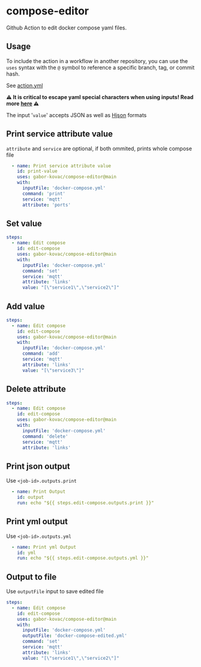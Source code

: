 # compose-editor
Github Action to edit docker compose yaml files.

## Usage

To include the action in a workflow in another repository, you can use the
`uses` syntax with the `@` symbol to reference a specific branch, tag, or commit
hash.

See [action.yml](https://github.com/gabor-kovac/compose-editor/blob/main/action.yml)

**:warning: It is critical to escape yaml special characters when using inputs! Read more [here](https://www.w3schools.io/file/yaml-escape-characters/) :warning:**

The input '`value`' accepts JSON as well as [Hjson](https://hjson.github.io/syntax.html) formats

## Print service attribute value
`attribute` and `service` are optional, if both ommited, prints whole compose file
```yaml
  - name: Print service attribute value
    id: print-value
    uses: gabor-kovac/compose-editor@main
    with:
      inputFile: 'docker-compose.yml'
      command: 'print'
      service: 'mqtt'
      attribute: 'ports'
```

## Set value
```yaml
steps:
  - name: Edit compose
    id: edit-compose
    uses: gabor-kovac/compose-editor@main
    with:
      inputFile: 'docker-compose.yml'
      command: 'set'
      service: 'mqtt'
      attribute: 'links'
      value: "[\"service1\",\"service2\"]"
```

## Add value
```yaml
steps:
  - name: Edit compose
    id: edit-compose
    uses: gabor-kovac/compose-editor@main
    with:
      inputFile: 'docker-compose.yml'
      command: 'add'
      service: 'mqtt'
      attribute: 'links'
      value: "[\"service3\"]"
```

## Delete attribute
```yaml
steps:
  - name: Edit compose
    id: edit-compose
    uses: gabor-kovac/compose-editor@main
    with:
      inputFile: 'docker-compose.yml'
      command: 'delete'
      service: 'mqtt'
      attribute: 'links'
```

## Print json output
Use `<job-id>.outputs.print`
```yaml
  - name: Print Output
    id: output
    run: echo "${{ steps.edit-compose.outputs.print }}"
```

## Print yml output
Use `<job-id>.outputs.yml`
```yaml
  - name: Print yml Output
    id: yml
    run: echo "${{ steps.edit-compose.outputs.yml }}"
```

## Output to file
Use `outputFile` input to save edited file
```yaml
steps:
  - name: Edit compose
    id: edit-compose
    uses: gabor-kovac/compose-editor@main
    with:
      inputFile: 'docker-compose.yml'
      outputFile: 'docker-compose-edited.yml'
      command: 'set'
      service: 'mqtt'
      attribute: 'links'
      value: "[\"service1\",\"service2\"]"
```